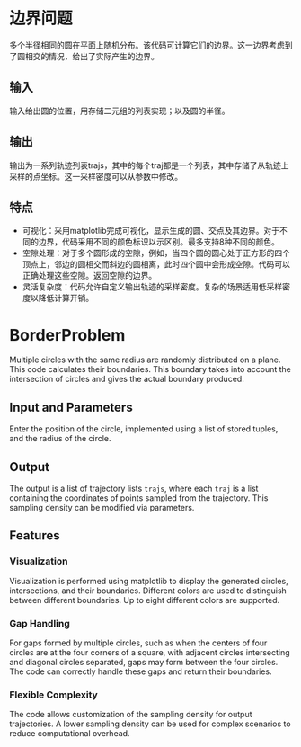 # 边界问题
多个半径相同的圆在平面上随机分布。该代码可计算它们的边界。这一边界考虑到了圆相交的情况，给出了实际产生的边界。
## 输入
输入给出圆的位置，用存储二元组的列表实现；以及圆的半径。
## 输出
输出为一系列轨迹列表trajs，其中的每个traj都是一个列表，其中存储了从轨迹上采样的点坐标。这一采样密度可以从参数中修改。
## 特点
- 可视化：采用matplotlib完成可视化，显示生成的圆、交点及其边界。对于不同的边界，代码采用不同的颜色标识以示区别。最多支持8种不同的颜色。
- 空隙处理：对于多个圆形成的空隙，例如，当四个圆的圆心处于正方形的四个顶点上，邻边的圆相交而斜边的圆相离，此时四个圆中会形成空隙。代码可以正确处理这些空隙。返回空隙的边界。
- 灵活复杂度：代码允许自定义输出轨迹的采样密度。复杂的场景适用低采样密度以降低计算开销。

# BorderProblem
Multiple circles with the same radius are randomly distributed on a plane. This code calculates their boundaries. This boundary takes into account the intersection of circles and gives the actual boundary produced.
## Input and Parameters
Enter the position of the circle, implemented using a list of stored tuples, and the radius of the circle.
## Output
The output is a list of trajectory lists `trajs`, where each `traj` is a list containing the coordinates of points sampled from the trajectory. This sampling density can be modified via parameters.
## Features
### Visualization
Visualization is performed using matplotlib to display the generated circles, intersections, and their boundaries. Different colors are used to distinguish between different boundaries. Up to eight different colors are supported.
### Gap Handling
For gaps formed by multiple circles, such as when the centers of four circles are at the four corners of a square, with adjacent circles intersecting and diagonal circles separated, gaps may form between the four circles. The code can correctly handle these gaps and return their boundaries.
### Flexible Complexity
The code allows customization of the sampling density for output trajectories. A lower sampling density can be used for complex scenarios to reduce computational overhead.
